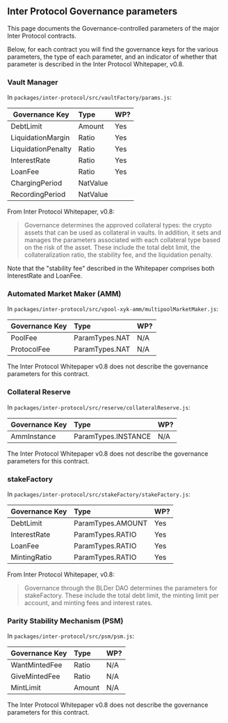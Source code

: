 ## Inter Protocol Governance parameters

This page documents the Governance-controlled parameters of the major Inter Protocol contracts.

Below, for each contract you will find the governance keys for the various parameters,
the type of each parameter, and an indicator of whether that parameter is described in
the Inter Protocol Whitepaper, v0.8.  

### Vault Manager

In `packages/inter-protocol/src/vaultFactory/params.js`:

| Governance Key     | Type              | WP? |
| ------------------ | :---------------- | --- |
| DebtLimit          | Amount            | Yes |
| LiquidationMargin  | Ratio             | Yes |
| LiquidationPenalty | Ratio             | Yes |
| InterestRate       | Ratio             | Yes |
| LoanFee            | Ratio             | Yes |
| ChargingPeriod     | NatValue          |     |
| RecordingPeriod    | NatValue          |     |

From Inter Protocol Whitepaper, v0.8:  
>Governance determines the approved collateral types: the crypto assets that can be used as collateral in vaults. In addition, it sets and manages the parameters associated with each collateral type based on the risk of the asset. These include the total debt limit, the collateralization ratio, the stability fee, and the liquidation penalty. 

Note that the "stability fee" described in the Whitepaper comprises both InterestRate and LoanFee.

### Automated Market Maker (AMM)

In `packages/inter-protocol/src/vpool-xyk-amm/multipoolMarketMaker.js`:

| Governance Key     | Type              | WP? |
| ------------------ | :---------------- | --- |
| PoolFee            | ParamTypes.NAT    | N/A |
| ProtocolFee        | ParamTypes.NAT    | N/A |

The Inter Protocol Whitepaper v0.8 does not describe the governance parameters
for this contract.  

### Collateral Reserve

In `packages/inter-protocol/src/reserve/collateralReserve.js`:

| Governance Key     | Type                | WP? |
| ------------------ | :------------------ | --- |
| AmmInstance        | ParamTypes.INSTANCE | N/A |

The Inter Protocol Whitepaper v0.8 does not describe the governance parameters
for this contract.  

### stakeFactory

In `packages/inter-protocol/src/stakeFactory/stakeFactory.js`:

| Governance Key     | Type                | WP? |
| ------------------ | :------------------ | --- |
| DebtLimit          | ParamTypes.AMOUNT   | Yes |
| InterestRate       | ParamTypes.RATIO    | Yes |
| LoanFee            | ParamTypes.RATIO    | Yes |
| MintingRatio       | ParamTypes.RATIO    | Yes |

From Inter Protocol Whitepaper, v0.8:  
>Governance through the BLDer DAO determines the parameters for stakeFactory. These include the total debt limit, the minting limit per account, and minting fees and interest rates. 

### Parity Stability Mechanism (PSM)

In `packages/inter-protocol/src/psm/psm.js`:

| Governance Key     | Type                | WP? |
| ------------------ | :------------------ | --- |
| WantMintedFee      | Ratio               | N/A |
| GiveMintedFee      | Ratio               | N/A |
| MintLimit          | Amount              | N/A |

The Inter Protocol Whitepaper v0.8 does not describe the governance parameters
for this contract.
